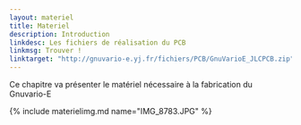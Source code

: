 ```yaml
---
layout: materiel
title: Materiel
description: Introduction
linkdesc: Les fichiers de réalisation du PCB
linkmsg: Trouver !
linktarget: "http://gnuvario-e.yj.fr/fichiers/PCB/GnuVarioE_JLCPCB.zip"
---
```


Ce chapitre va présenter le matériel nécessaire à la fabrication du Gnuvario-E

{% include materielimg.md name="IMG_8783.JPG" %}
